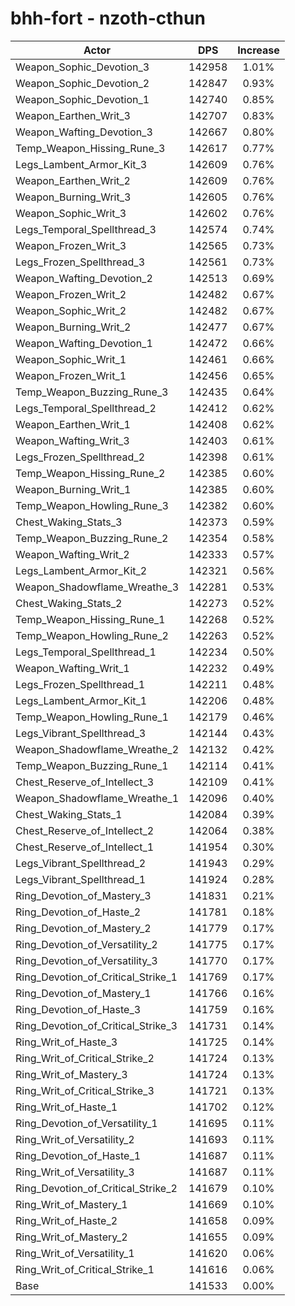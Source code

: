# bhh-fort - nzoth-cthun
| Actor | DPS | Increase |
|---|:---:|:---:|
|Weapon_Sophic_Devotion_3|142958|1.01%|
|Weapon_Sophic_Devotion_2|142847|0.93%|
|Weapon_Sophic_Devotion_1|142740|0.85%|
|Weapon_Earthen_Writ_3|142707|0.83%|
|Weapon_Wafting_Devotion_3|142667|0.80%|
|Temp_Weapon_Hissing_Rune_3|142617|0.77%|
|Legs_Lambent_Armor_Kit_3|142609|0.76%|
|Weapon_Earthen_Writ_2|142609|0.76%|
|Weapon_Burning_Writ_3|142605|0.76%|
|Weapon_Sophic_Writ_3|142602|0.76%|
|Legs_Temporal_Spellthread_3|142574|0.74%|
|Weapon_Frozen_Writ_3|142565|0.73%|
|Legs_Frozen_Spellthread_3|142561|0.73%|
|Weapon_Wafting_Devotion_2|142513|0.69%|
|Weapon_Frozen_Writ_2|142482|0.67%|
|Weapon_Sophic_Writ_2|142482|0.67%|
|Weapon_Burning_Writ_2|142477|0.67%|
|Weapon_Wafting_Devotion_1|142472|0.66%|
|Weapon_Sophic_Writ_1|142461|0.66%|
|Weapon_Frozen_Writ_1|142456|0.65%|
|Temp_Weapon_Buzzing_Rune_3|142435|0.64%|
|Legs_Temporal_Spellthread_2|142412|0.62%|
|Weapon_Earthen_Writ_1|142408|0.62%|
|Weapon_Wafting_Writ_3|142403|0.61%|
|Legs_Frozen_Spellthread_2|142398|0.61%|
|Temp_Weapon_Hissing_Rune_2|142385|0.60%|
|Weapon_Burning_Writ_1|142385|0.60%|
|Temp_Weapon_Howling_Rune_3|142382|0.60%|
|Chest_Waking_Stats_3|142373|0.59%|
|Temp_Weapon_Buzzing_Rune_2|142354|0.58%|
|Weapon_Wafting_Writ_2|142333|0.57%|
|Legs_Lambent_Armor_Kit_2|142321|0.56%|
|Weapon_Shadowflame_Wreathe_3|142281|0.53%|
|Chest_Waking_Stats_2|142273|0.52%|
|Temp_Weapon_Hissing_Rune_1|142268|0.52%|
|Temp_Weapon_Howling_Rune_2|142263|0.52%|
|Legs_Temporal_Spellthread_1|142234|0.50%|
|Weapon_Wafting_Writ_1|142232|0.49%|
|Legs_Frozen_Spellthread_1|142211|0.48%|
|Legs_Lambent_Armor_Kit_1|142206|0.48%|
|Temp_Weapon_Howling_Rune_1|142179|0.46%|
|Legs_Vibrant_Spellthread_3|142144|0.43%|
|Weapon_Shadowflame_Wreathe_2|142132|0.42%|
|Temp_Weapon_Buzzing_Rune_1|142114|0.41%|
|Chest_Reserve_of_Intellect_3|142109|0.41%|
|Weapon_Shadowflame_Wreathe_1|142096|0.40%|
|Chest_Waking_Stats_1|142084|0.39%|
|Chest_Reserve_of_Intellect_2|142064|0.38%|
|Chest_Reserve_of_Intellect_1|141954|0.30%|
|Legs_Vibrant_Spellthread_2|141943|0.29%|
|Legs_Vibrant_Spellthread_1|141924|0.28%|
|Ring_Devotion_of_Mastery_3|141831|0.21%|
|Ring_Devotion_of_Haste_2|141781|0.18%|
|Ring_Devotion_of_Mastery_2|141779|0.17%|
|Ring_Devotion_of_Versatility_2|141775|0.17%|
|Ring_Devotion_of_Versatility_3|141770|0.17%|
|Ring_Devotion_of_Critical_Strike_1|141769|0.17%|
|Ring_Devotion_of_Mastery_1|141766|0.16%|
|Ring_Devotion_of_Haste_3|141759|0.16%|
|Ring_Devotion_of_Critical_Strike_3|141731|0.14%|
|Ring_Writ_of_Haste_3|141725|0.14%|
|Ring_Writ_of_Critical_Strike_2|141724|0.13%|
|Ring_Writ_of_Mastery_3|141724|0.13%|
|Ring_Writ_of_Critical_Strike_3|141721|0.13%|
|Ring_Writ_of_Haste_1|141702|0.12%|
|Ring_Devotion_of_Versatility_1|141695|0.11%|
|Ring_Writ_of_Versatility_2|141693|0.11%|
|Ring_Devotion_of_Haste_1|141687|0.11%|
|Ring_Writ_of_Versatility_3|141687|0.11%|
|Ring_Devotion_of_Critical_Strike_2|141679|0.10%|
|Ring_Writ_of_Mastery_1|141669|0.10%|
|Ring_Writ_of_Haste_2|141658|0.09%|
|Ring_Writ_of_Mastery_2|141655|0.09%|
|Ring_Writ_of_Versatility_1|141620|0.06%|
|Ring_Writ_of_Critical_Strike_1|141616|0.06%|
|Base|141533|0.00%|

